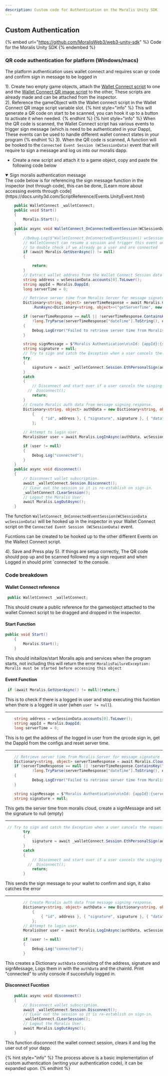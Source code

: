 ```yaml
---
description: Custom code for Authentication on the Moralis Unity SDK
---
```


## Custom Authentication

{% embed url="https://github.com/MoralisWeb3/web3-unity-sdk" %}
Code for the Moralis Unity SDK
{% endembed %}

### QR code authentication for platform (Windows/macs)

The platform authentication uses wallet connect and requires scan qr code and confirm sign in message to be logged in

1). Create two empty game objects, attach the [Wallet Connect script](https://github.com/MoralisWeb3/web3-unity-sdk/blob/main/Runtime/External/WalletConnect/WalletConnectSharp.Unity/WalletConnect.cs) to one and the [Wallet Connect QR image script](https://github.com/MoralisWeb3/web3-unity-sdk/blob/main/Runtime/External/WalletConnect/WalletConnectSharp.Unity/UI/WalletConnectQRImage.cs) to the other, These scripts are already made and can be attached from the inspector.  
2). Reference the gameObject with the Wallet connect script in the Wallet Connect QR image script variable slot.
{% hint style="info" %}
This will generate a QR code on start to be scanned, you can hook it up to a button to activate it when needed.
{% endhint %}
{% hint style="info" %}
When the QR code is scanned, the Wallet Connect script has various events to trigger sign message (which is need to be authenticated in your Dapp), These events can be used to handle different wallet connect states in your program
{% endhint %}
3). When the QR code is scanned, A function will be hooked to the `Connected Event Session (WCSessionData)` event that will require to sign a message and log us into our moralis dapp.

- Create a new script and attach it to a game object, copy and paste the following code below

<details open>
<summary>Sign moralis authentication message</summary>
The code below is for referencing the sign message function in the inspector (not through code), this can be done, [Learn more about accessing events through code](https://docs.unity3d.com/ScriptReference/Events.UnityEvent.html)

```csharp
    public WalletConnect _walletConnect;
    public void Start()
    {
        Moralis.Start();
    }
    public async void WalletConnect_OnConnectedEventSession(WCSessionData wcSessionData)
    {
        //Debug.Log($"WalletConnect_OnConnectedEventSession() wcSessionData = {wcSessionData}");
        // WalletConnect can resume a session and trigger this event on start
        // So double check if we already go a user and are connected
        if (await Moralis.GetUserAsync() != null)
        {

            return;
        }
        // Extract wallet address from the Wallet Connect Session data object.
        string address = wcSessionData.accounts[0].ToLower();
        string appId = Moralis.DappId;
        long serverTime = 0;

        // Retrieve server time from Moralis Server for message signature
        Dictionary<string, object> serverTimeResponse = await Moralis.Cloud
            .RunAsync<Dictionary<string, object>>("getServerTime", new Dictionary<string, object>());

        if (serverTimeResponse == null || !serverTimeResponse.ContainsKey("dateTime") ||
            !long.TryParse(serverTimeResponse["dateTime"].ToString(), out serverTime))
        {
            Debug.LogError("Failed to retrieve server time from Moralis Server!");
        }

        string signMessage = $"Moralis Authentication\n\nId: {appId}:{serverTime}";
        string signature = null;
        // Try to sign and catch the Exception when a user cancels the request
        try
        {
            signature = await _walletConnect.Session.EthPersonalSign(address, signMessage);
        }
        catch
        {
            // Disconnect and start over if a user cancels the singing request or there is an error
          //  Disconnect();
            return;
        }
        // Create Moralis auth data from message signing response.
        Dictionary<string, object> authData = new Dictionary<string, object>
            {
                { "id", address }, { "signature", signature }, { "data", signMessage }
            };

        // Attempt to login user.
        MoralisUser user = await Moralis.LogInAsync(authData, wcSessionData.chainId.Value);

        if (user != null)
        {
            Debug.Log("connected");
        }
    }
    public async void disconnect()
    {
        // Disconnect wallet subscription.
        await _walletConnect.Session.Disconnect();
        // CLear out the session so it is re-establish on sign-in.
        _walletConnect.CLearSession();
        // Logout the Moralis User.
        await Moralis.LogOutAsync();
    }
```

The function `WalletConnect_OnConnectedEventSession(WCSessionData wcSessionData)` will be hooked up in the inspector in your Wallet Connect script on the `Connected Event Session (WCSessionData)` event.

Fucntions can be created to be hooked up to the other different Events on the Wallect Connect script.

</details>
4). Save and Press play
5). If things are setup correctly, The QR code should pop up and be scanned followed my a sign request and when Logged in should print `connected` to the console.

### Code breakdown

#### Wallet Connect reference

```csharp
 public WalletConnect _walletConnect;
```

This should create a public reference for the gameobject attached to the wallet Connect script to be dragged and dropped in the inspector.

#### Start Function

```csharp
public void Start()
    {
        Moralis.Start();
    }
```

This should initailize/start Moralis apis and services when the program starts, not including this will return the error `MoralisFailureException: Moralis must be started before accessing this object`

#### Event Function

```csharp
 if (await Moralis.GetUserAsync() != null){return;}
```

This is to check if there is a logged in user and stop executing this fucntion when there is a logged in user (when `user != null`).

---

```csharp
    string address = wcSessionData.accounts[0].ToLower();
    string appId = Moralis.DappId;
    long serverTime = 0;
```

This is to get the address of the logged in user from the qrcode sign in, get the DappId from the configs and reset server time.

---

```csharp
    // Retrieve server time from Moralis Server for message signature
    Dictionary<string, object> serverTimeResponse = await Moralis.Cloud.RunAsync<Dictionary<string, object>>("getServerTime", new Dictionary<string, object>());
    if (serverTimeResponse == null || !serverTimeResponse.ContainsKey("dateTime") ||
            !long.TryParse(serverTimeResponse["dateTime"].ToString(), out serverTime))
    {
            Debug.LogError("Failed to retrieve server time from Moralis Server!");
    }

    string signMessage = $"Moralis Authentication\n\nId: {appId}:{serverTime}";
    string signature = null;
```

This gets the server time from moralis cloud, create a signMessage and set the signature to null (empty)

---

```csharp
 // Try to sign and catch the Exception when a user cancels the request
        try
        {
            signature = await _walletConnect.Session.EthPersonalSign(address, signMessage);
        }
        catch
        {
            // Disconnect and start over if a user cancels the singing request or there is an error
          //  Disconnect();
            return;
        }
```

This sends the sign message to your wallet to confirm and sign, it also catches the error

---

```csharp
        // Create Moralis auth data from message signing response.
        Dictionary<string, object> authData = new Dictionary<string, object>
            {
                { "id", address }, { "signature", signature }, { "data", signMessage }
            };
        // Attempt to login user.
        MoralisUser user = await Moralis.LogInAsync(authData, wcSessionData.chainId.Value);

        if (user != null)
        {
            Debug.Log("connected");
        }
```

This creates a Dictionary `authData` consisitng of the address, signature and signMessage, Logs them in with the `authData` and the chainId.
Print "connected" to unity console if succesfully logged in.

#### Disconnect Fucntion

```csharp
    public async void disconnect()
    {
        // Disconnect wallet subscription.
        await _walletConnect.Session.Disconnect();
        // CLear out the session so it is re-establish on sign-in.
        _walletConnect.CLearSession();
        // Logout the Moralis User.
        await Moralis.LogOutAsync();
    }
```

This function disconnect the wallet connect session, clears it and log the user out of your dapp.

{% hint style="info" %}
The process above is a basic implementation of custom authentication (writing your authentication code), it can be expanded upon.
{% endhint %}
